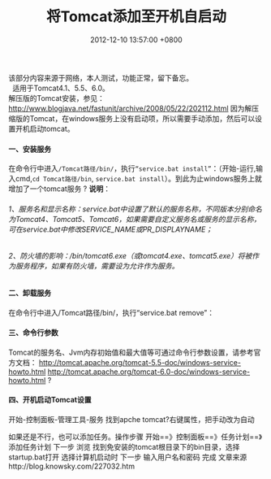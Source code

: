 ﻿---
title: 将Tomcat添加至开机自启动
date: 2012-12-10 13:57:00 +0800 
layout: post
permalink: /blog/2012/12/10/将Tomcat添加至开机自启动.html
categories:
  - Tomcat
tags:
  - 自启动
---

该部分内容来源于网络，本人测试，功能正常，留下备忘。<br/>
 
适用于Tomcat4.1、5.5、6.0。<br/>
解压版的Tomcat安装，参见：http://www.blogjava.net/fastunit/archive/2008/05/22/202112.html
因为解压缩版的Tomcat，在windows服务上没有启动项，所以需要手动添加，然后可以设置开机启动tomcat。<br/>
#### 一、安装服务
在命令行中进入`/Tomcat路径/bin/`，执行`“service.bat install”`：（开始-运行,输入cmd,`cd Tomcat路径/bin`, `service.bat install`）。到此为止windows服务上就增加了一个tomcat服务
?
**说明**：
###### 1、服务名和显示名称：service.bat中设置了默认的服务名称，不同版本分别命名为Tomcat4、Tomcat5、Tomcat6，如果需要自定义服务名或服务的显示名称，可在service.bat中修改SERVICE_NAME或PR_DISPLAYNAME；
###### 2、防火墙的影响：/bin/tomcat6.exe（或tomcat4.exe、tomcat5.exe）将被作为服务程序，如果有防火墙，需要设为允许作为服务。
#### 二、卸载服务
在命令行中进入/Tomcat路径/bin/，执行“service.bat remove”：

#### 三、命令行参数
Tomcat的服务名、Jvm内存初始值和最大值等可通过命令行参数设置，请参考官方文档：
http://tomcat.apache.org/tomcat-5.5-doc/windows-service-howto.html
http://tomcat.apache.org/tomcat-6.0-doc/windows-service-howto.html
?
#### 四、开机启动Tomcat设置
开始-控制面板-管理工具-服务
找到apche tomcat?右键属性，把手动改为自动

如果还是不行，也可以添加任务。操作步骤
开始==》控制面板==》任务计划==》添加任务计划
下一步
浏览
找到免安装的tomcat根目录下的bin目录，选择startup.bat打开
选择计算机启动时
下一步
输入用户名和密码
完成
文章来源http://blog.knowsky.com/227032.htm